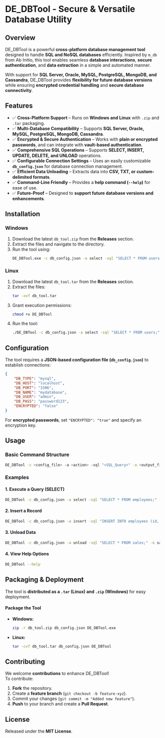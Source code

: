# DE_DBTool - Secure & Versatile Database Utility

## Overview
DE_DBTool is a powerful **cross-platform database management tool** designed to handle **SQL and NoSQL databases** efficiently. Inspired by `m_db` from Ab Initio, this tool enables seamless **database interactions**, **secure authentication**, and **data extraction** in a simple and automated manner.

With support for **SQL Server, Oracle, MySQL, PostgreSQL, MongoDB, and Cassandra**, DE_DBTool provides **flexibility for future database versions** while ensuring **encrypted credential handling** and **secure database connectivity**.

## Features
- ✅ **Cross-Platform Support** – Runs on **Windows and Linux** with `.zip` and `.tar` packaging.
- ✅ **Multi-Database Compatibility** – Supports **SQL Server, Oracle, MySQL, PostgreSQL, MongoDB, Cassandra**.
- ✅ **Encrypted & Secure Authentication** – Works with **plain or encrypted passwords**, and can integrate with **vault-based authentication**.
- ✅ **Comprehensive SQL Operations** – Supports **SELECT, INSERT, UPDATE, DELETE, and UNLOAD** operations.
- ✅ **Configurable Connection Settings** – Uses an easily customizable **`db_config.json`** for database connection management.
- ✅ **Efficient Data Unloading** – Extracts data into **CSV, TXT, or custom-delimited formats**.
- ✅ **Command-Line Friendly** – Provides a **help command (`--help`)** for ease of use.
- ✅ **Future-Proof** – Designed to **support future database versions and enhancements**.

## Installation
### Windows
1. Download the latest `db_tool.zip` from the **Releases** section.
2. Extract the files and navigate to the directory.
3. Run the tool using:
   ```sh
   DE_DBTool.exe -c db_config.json -a select -sql "SELECT * FROM users;" -o output.txt
   ```

### Linux
1. Download the latest `db_tool.tar` from the **Releases** section.
2. Extract the files:
   ```sh
   tar -xvf db_tool.tar
   ```
3. Grant execution permissions:
   ```sh
   chmod +x DE_DBTool
   ```
4. Run the tool:
   ```sh
   ./DE_DBTool -c db_config.json -a select -sql "SELECT * FROM users;" -o output.txt
   ```

## Configuration
The tool requires a **JSON-based configuration file (`db_config.json`)** to establish connections:

```json
{
    "DB_TYPE": "mysql",
    "DB_HOST": "localhost",
    "DB_PORT": "3306",
    "DB_NAME": "mydatabase",
    "DB_USER": "admin",
    "DB_PASS": "password123",
    "ENCRYPTED": "false"
}
```

For **encrypted passwords**, set `"ENCRYPTED": "true"` and specify an encryption key.

## Usage
### **Basic Command Structure**
```sh
DE_DBTool -c <config_file> -a <action> -sql "<SQL_Query>" -o <output_file> [-d <delimiter>] [-header]
```

### **Examples**
#### **1. Execute a Query (SELECT)**
```sh
DE_DBTool -c db_config.json -a select -sql "SELECT * FROM employees;" -o employees.csv -d ","
```

#### **2. Insert a Record**
```sh
DE_DBTool -c db_config.json -a insert -sql "INSERT INTO employees (id, name, department) VALUES (101, 'John Doe', 'HR');"
```

#### **3. Unload Data**
```sh
DE_DBTool -c db_config.json -a unload -sql "SELECT * FROM sales;" -o sales_report.csv -header
```

#### **4. View Help Options**
```sh
DE_DBTool --help
```

## Packaging & Deployment
The tool is **distributed as a `.tar` (Linux) and `.zip` (Windows)** for easy deployment.

#### **Package the Tool**
- **Windows:**  
  ```sh
  zip -r db_tool.zip db_config.json DE_DBTool.exe
  ```
- **Linux:**  
  ```sh
  tar -cvf db_tool.tar db_config.json DE_DBTool
  ```

## Contributing
We welcome **contributions** to enhance DE_DBTool!  
To contribute:
1. **Fork** the repository.
2. Create a **feature branch** (`git checkout -b feature-xyz`).
3. Commit your changes (`git commit -m "Added new feature"`).
4. **Push** to your branch and create a **Pull Request**.

## License
Released under the **MIT License**.

